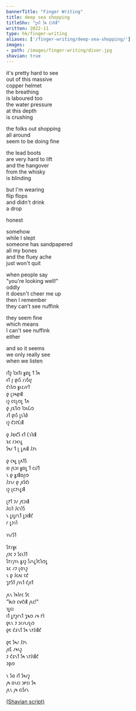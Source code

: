 ```yaml
---
bannerTitle: "Finger Writing" 
title: deep sea shopping
titleShv: "𐑛𐑰𐑐 𐑕𐑰 𐑖𐑪𐑐𐑦𐑙"
written: 2022-11
type: hk/finger-writing
aliases: ['/finger-writing/deep-sea-shopping/']
images:
- path: /images/finger-writing/diver.jpg
shavian: true
---
```


<div class="latin">

it's pretty hard to see  
out of this massive  
copper helmet  
the breathing  
is laboured too  
the water pressure  
at this depth  
is crushing  

the folks out shopping  
all around   
seem to be doing fine  

the lead boots  
are very hard to lift  
and the hangover  
from the whisky  
is blinding  

but I'm wearing  
flip flops  
and didn't drink  
a drop  

honest  

somehow  
while I slept  
someone has sandpapered  
all my bones  
and the fluey ache  
just won't quit  

when people say  
"you're looking well!"  
oddly  
it doesn't cheer me up  
then I remember  
they can't see nuffink  

they seem fine  
which means  
I can't see nuffink  
either  

and so it seems  
we only really see  
when we listen  

</div>

<div class="shavian">

𐑦𐑑𐑟 𐑐𐑮𐑦𐑑𐑦 𐑣𐑸𐑛 𐑑 𐑕𐑰  
𐑬𐑑 𐑝 𐑞𐑦𐑕 𐑥𐑨𐑕𐑦𐑝  
𐑒𐑪𐑐𐑼 𐑣𐑧𐑤𐑥𐑩𐑑  
𐑞 𐑚𐑮𐑰𐑞𐑦𐑙  
𐑦𐑟 𐑤𐑱𐑚𐑼𐑛 𐑑𐑵  
𐑞 𐑢𐑷𐑑𐑼 𐑐𐑮𐑧𐑖𐑼  
𐑨𐑑 𐑞𐑦𐑕 𐑛𐑧𐑐𐑔  
𐑦𐑟 𐑒𐑮𐑳𐑖𐑦𐑙

𐑞 𐑓𐑹𐑒𐑕 𐑬𐑑 𐑖𐑪𐑐𐑦𐑙  
𐑷𐑤 𐑩𐑮𐑬𐑯𐑛  
𐑕𐑰𐑥 𐑑 𐑚 𐑛𐑵𐑦𐑙 𐑓𐑲𐑯

𐑞 𐑤𐑰𐑛 𐑚𐑵𐑑𐑕  
𐑸 𐑝𐑧𐑮𐑦 𐑣𐑸𐑛 𐑑 𐑤𐑦𐑓𐑑  
𐑯 𐑞 𐑣𐑨𐑙𐑴𐑝𐑼  
𐑓𐑮𐑪𐑥 𐑞 𐑢𐑦𐑕𐑒𐑦  
𐑦𐑟 𐑚𐑤𐑲𐑯𐑛𐑦𐑙

𐑚𐑳𐑑 𐑲𐑥 𐑢𐑱𐑮𐑦𐑙  
𐑓𐑤𐑦𐑐 𐑓𐑤𐑪𐑐𐑕  
𐑯 𐑛𐑦𐑛𐑩𐑯𐑑 𐑛𐑮𐑦𐑙𐑒  
𐑩 𐑛𐑮𐑪𐑐

𐑪𐑯𐑩𐑕𐑑

𐑕𐑳𐑥𐑣𐑬  
𐑢𐑲𐑤 𐑲 𐑕𐑤𐑧𐑐𐑑  
𐑕𐑳𐑥𐑢𐑪𐑯 𐑣𐑨𐑟 𐑕𐑨𐑯𐑛𐑐𐑱𐑐𐑼𐑛  
𐑷𐑤 𐑥𐑲 𐑚𐑴𐑯𐑟  
𐑯 𐑞 𐑓𐑤𐑵𐑦 𐑱𐑒  
𐑡𐑳𐑕𐑑 𐑢𐑪𐑯𐑑 𐑒𐑢𐑦𐑑

𐑢𐑧𐑯 𐑐𐑰𐑐𐑩𐑤 𐑕𐑱  
"𐑿𐑼 𐑤𐑫𐑒𐑦𐑙 𐑢𐑧𐑤!"  
𐑪𐑛𐑤𐑦  
𐑦𐑑 𐑛𐑳𐑟𐑩𐑯𐑑 𐑡𐑰𐑼 𐑥𐑰 𐑳𐑐  
𐑞𐑧𐑯 𐑲 𐑮𐑩𐑥𐑧𐑥𐑚𐑼  
𐑞𐑱 𐑒𐑭𐑯𐑑 𐑕𐑰 𐑯𐑳𐑓𐑦𐑙𐑒

𐑞𐑱 𐑕𐑰𐑥 𐑓𐑲𐑯  
𐑢𐑦𐑗 𐑥𐑰𐑯𐑟  
𐑲 𐑒𐑭𐑯𐑑 𐑕𐑰 𐑯𐑳𐑓𐑦𐑙𐑒  
𐑲𐑞𐑼

𐑯 𐑕𐑴 𐑦𐑑 𐑕𐑰𐑥𐑟  
𐑢𐑰 𐑴𐑯𐑤𐑦 𐑮𐑾𐑤𐑦 𐑕𐑰  
𐑢𐑧𐑯 𐑢𐑰 𐑤𐑦𐑕𐑩𐑯

[(Shavian script)](/shavian/intro)

</div>
